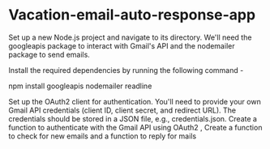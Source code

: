 # Vacation-email-auto-response-app

Set up a new Node.js project and navigate to its directory. We'll need the googleapis package to interact with Gmail's API and the nodemailer package to send emails. 

Install the required dependencies by running the following command -

npm install googleapis nodemailer readline
  
 Set up the OAuth2 client for authentication. You'll need to provide your own Gmail API credentials (client ID, client secret, and redirect URL). The credentials should be stored in a JSON file, e.g., credentials.json. 
Create a function to authenticate with the Gmail API using OAuth2 , Create a function to check for new emails and a function to reply for mails
